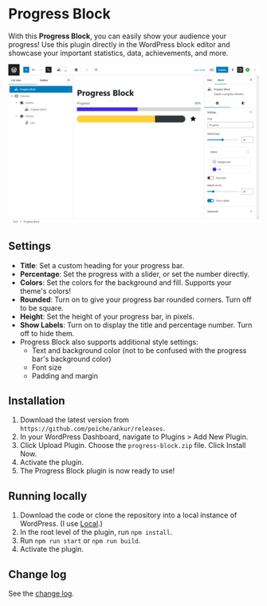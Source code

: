 # Progress Block

With this **Progress Block**, you can easily show your audience your progress! Use this plugin directly in the WordPress block editor and showcase your important statistics, data, achievements, and more.

![screenshot](./screenshot.png)

## Settings

- **Title**: Set a custom heading for your progress bar.
- **Percentage**: Set the progress with a slider, or set the number directly.
- **Colors**: Set the colors for the background and fill. Supports your theme's colors!
- **Rounded**: Turn on to give your progress bar rounded corners. Turn off to be square.
- **Height**: Set the height of your progress bar, in pixels.
- **Show Labels**: Turn on to display the title and percentage number. Turn off to hide them.
- Progress Block also supports additional style settings:
  - Text and background color (not to be confused with the progress bar's background color)
  - Font size
  - Padding and margin

## Installation

1. Download the latest version from `https://github.com/peiche/ankur/releases`.
2. In your WordPress Dashboard, navigate to Plugins > Add New Plugin.
3. Click Upload Plugin. Choose the `progress-block.zip` file. Click Install Now.
4. Activate the plugin.
5. The Progress Block plugin is now ready to use!

## Running locally

1. Download the code or clone the repository into a local instance of WordPress. (I use [Local](https://localwp.com/).)
2. In the root level of the plugin, run `npm install`.
3. Run `npm run start` or `npm run build`.
4. Activate the plugin.

## Change log

See the [change log](./CHANGELOG.MD).
